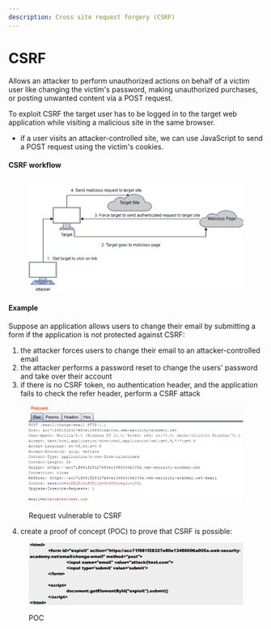 ```yaml
---
description: Cross site request forgery (CSRF)
---
```


# CSRF

Allows an attacker to perform unauthorized actions on behalf of a victim user like changing the victim's password, making unauthorized purchases, or posting unwanted content via a POST request.

To exploit CSRF the target user has to be logged in to the target web application while visiting a malicious site in the same browser.

* if a user visits an attacker-controlled site, we can use JavaScript to send a POST request using the victim's cookies.

#### CSRF workflow

<figure><img src="../../.gitbook/assets/image (1).png" alt=""><figcaption></figcaption></figure>

#### Example

Suppose an application allows users to change their email by submitting a form if the application is not protected against CSRF:

1. the attacker forces users to change their email to an attacker-controlled email
2. the attacker performs a password reset to change the users' password and take over their account
3. if there is no CSRF token, no authentication header, and the application fails to check the refer header,  perform a CSRF attack

<figure><img src="../../.gitbook/assets/image (15).png" alt=""><figcaption><p>Request vulnerable to CSRF</p></figcaption></figure>

4. create a proof of concept (POC) to prove that CSRF is possible:

<figure><img src="../../.gitbook/assets/image (53).png" alt=""><figcaption><p>POC</p></figcaption></figure>

